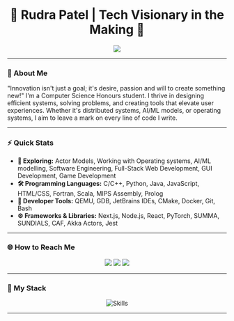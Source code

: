 <!-- This is my about section done in html and css-->
<h1 align="center">
  🚀 Rudra Patel | Tech Visionary in the Making 🌌
</h1>
<p align="center">
  <img src="https://readme-typing-svg.herokuapp.com?font=Roboto&size=28&duration=3000&pause=500&color=03FCEC&center=true&vCenter=true&width=500&lines=Systems+Engineer+%7C+AI+Explorer;Kernel+Tinkerer+%7C+Software+Architect;Building+Tomorrow's+Tech+Today!">
</p>

---
### 🌌 About Me
"Innovation isn't just a goal; it's desire, passion and will to create something new!"
I'm a Computer Science Honours student. I thrive in designing efficient systems, solving problems, and creating tools that elevate user experiences. Whether it's distributed systems, AI/ML models, or operating systems, I aim to leave a mark on every line of code I write. 

---

### ⚡ Quick Stats
- **🔭 Exploring:** Actor Models, Working with Operating systems, AI/ML modelling, Software Engineering, Full-Stack Web Development, GUI Development, Game Development
- **🛠️ Programming Languages:** C/C++, Python, Java, JavaScript, HTML/CSS, Fortran, Scala, MIPS Assembly, Prolog
- **🔭 Developer Tools:** QEMU, GDB, JetBrains IDEs, CMake, Docker, Git, Bash
- **⚙️ Frameworks & Libraries:** Next.js, Node.js, React, PyTorch, SUMMA, SUNDIALS, CAF, Akka Actors, Jest

---

### 🌐 How to Reach Me
<p align="center">
  <a href="mailto:patelrudra866@gmail.com.com"><img src="https://img.shields.io/badge/Email-D14836?style=for-the-badge&logo=gmail&logoColor=white"></a>
  <a href="https://www.linkedin.com/in/rudra-patel-2980582a3/"><img src="https://img.shields.io/badge/LinkedIn-0077B5?style=for-the-badge&logo=linkedin&logoColor=white"></a>
  <a href="https://rudrapatel.dev"><img src="https://img.shields.io/badge/Portfolio-24292e?style=for-the-badge&logo=githubpages&logoColor=white"></a>
</p>

---

### 🌟 My Stack
<p align="center">
  <img src="https://skillicons.dev/icons?i=python,cpp,c,cs,java,linux,git,vim,mysql,aws" alt="Skills">
</p>

---
